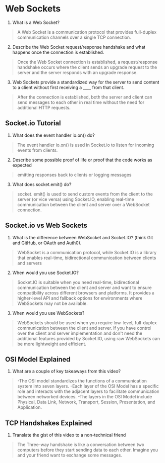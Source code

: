 # Web Sockets

1. What is a Web Socket?
> A Web Socket is a communication protocol that provides full-duplex communication channels over a single TCP connection.
2. Describe the Web Socket request/response handshake and what happens once the connection is established.
> Once the Web Socket connection is established, a request/response handshake occurs where the client sends an upgrade request to the server and the server responds with an upgrade response.
3. Web Sockets provide a standardized way for the server to send content to a client without first receiving a ____ from that client.
> After the connection is established, both the server and client can send messages to each other in real time without the need for additional HTTP requests.

## Socket.io Tutorial
1. What does the event handler io.on() do?
> The event handler io.on() is used in Socket.io to listen for incoming events from clients.

2. Describe some possible proof of life or proof that the code works as expected
>  emitting responses back to clients or logging messages 

3. What does socket.emit() do?
> socket. emit() is used to send custom events from the client to the server (or vice versa) using Socket.IO, enabling real-time communication between the client and server over a WebSocket connection.

## Socket.io vs Web Sockets

1. What is the difference between WebSocket and Socket.IO? (think Git and GitHub, or OAuth and Auth0).
> WebSocket is a communication protocol, while Socket.IO is a library that enables real-time, bidirectional communication between clients and servers
2. When would you use Socket.IO?
> Socket.IO is suitable when you need real-time, bidirectional communication between the client and server and want to ensure compatibility across different browsers and platforms. It provides a higher-level API and fallback options for environments where WebSockets may not be available.
3. When would you use WebSockets?
> WebSockets should be used when you require low-level, full-duplex communication between the client and server. If you have control over the client and server implementation and don't need the additional features provided by Socket.IO, using raw WebSockets can be more lightweight and efficient.


## OSI Model Explained

1. What are a couple of key takeaways from this video?
> -The OSI model standardizes the functions of a communication system into seven layers.
> -Each layer of the OSI Model has a specific role and interacts with the adjacent layers to facilitate communication between networked devices.
> -The layers in the OSI Model include Physical, Data Link, Network, Transport, Session, Presentation, and Application.
## TCP Handshakes Explained
1. Translate the gist of this video to a non-technical friend
> The Three-way handshake is like a conversation between two computers before they start sending data to each other. Imagine you and your friend want to exchange some messages.
